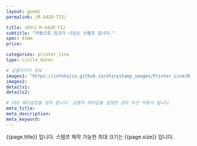 ```yaml
---
layout: goods
permalink: /R-542D-T12/

title: 샤이니 R-542D-T12
subtitle: "자동으로 잉크가 나오는 스템프 입니다."
spec: 41mm
price: 

categories: printer_line
type: circle_dater

# 상품이미지 정보
images1: "https://infohojin.github.io/shinystamp_images/Printer_Line/R-542D-T12/R-542D-T12_1.jpg"
images2:
details1:
details2:    

# SEO 메타설정을 정의 합니다. 상품의 메타값을 설정한 경우 우선 적용이 됩니다.
meta_title: 
meta_description:
meta_keyword:
---
```


{{page.title}} 입니다. 스템프 제작 가능한 최대 크기는 {{page.size}} 입니다.